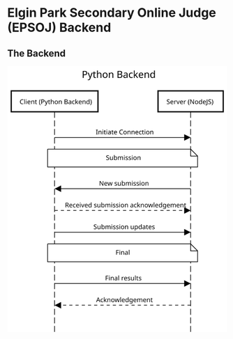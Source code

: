 # Elgin Park Secondary Online Judge (EPSOJ) Backend

## The Backend
![Alt text here](diagrams/Untitled%20(1).svg)